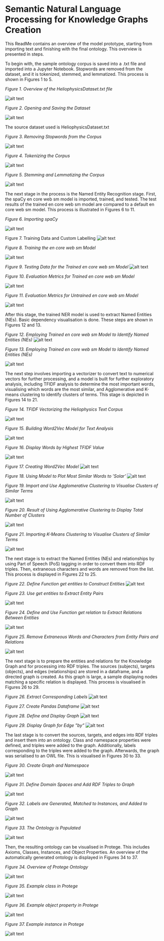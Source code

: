 # Semantic Natural Language Processing for Knowledge Graphs Creation

This ReadMe contains an overview of the model prototype, starting from importing text and finishing with the final ontology. This overview is presented in steps. 

To begin with, the sample ontology corpus is saved into a .txt file and imported into a Jupyter Notebook. Stopwords are removed from the dataset, and it is tokenized, stemmed, and lemmatized. This process is shown in Figures 1 to 5. 


<i> Figure 1. Overview of the HeliophysicsDataset.txt file </i>

![alt text](https://github.com/meganpowers1/SemanticNaturalLanguageProcessingforKnowledgeGraphsCreation/blob/main/AutOntFigures/Step0.png?raw=true)


<i>Figure 2. Opening and Saving the Dataset </i>

![alt text](https://github.com/meganpowers1/SemanticNaturalLanguageProcessingforKnowledgeGraphsCreation/blob/main/AutOntFigures/Step1.png?raw=true)

The source dataset used is HeliophysicsDataset.txt

<i>Figure 3. Removing Stopwords from the Corpus</i>
  
![alt text](https://github.com/meganpowers1/SemanticNaturalLanguageProcessingforKnowledgeGraphsCreation/blob/main/AutOntFigures/Step2.png?raw=true)


<i>Figure 4. Tokenizing the Corpus</i>
  
![alt text](https://github.com/meganpowers1/SemanticNaturalLanguageProcessingforKnowledgeGraphsCreation/blob/main/AutOntFigures/Step3.png?raw=true)


<i>Figure 5. Stemming and Lemmatizing the Corpus</i>

![alt text](https://github.com/meganpowers1/SemanticNaturalLanguageProcessingforKnowledgeGraphsCreation/blob/main/AutOntFigures/Step4.png?raw=true)


The next stage in the process is the Named Entity Recognition stage. First, the spaCy en core web sm model is imported, trained, and tested. The test results of the trained en core web sm model are compared to a default en core web sm model. This process is illustrated in Figures 6 to 11. 


<i>Figure 6. Importing spaCy</i>

![alt text](https://github.com/meganpowers1/SemanticNaturalLanguageProcessingforKnowledgeGraphsCreation/blob/main/AutOntFigures/Step5.png?raw=true)


Figure 7. Training Data and Custom Labelling
![alt text](https://github.com/meganpowers1/SemanticNaturalLanguageProcessingforKnowledgeGraphsCreation/blob/main/AutOntFigures/Step6.png?raw=true)


<i>Figure 8. Training the en core web sm Model</i>

![alt text](https://github.com/meganpowers1/SemanticNaturalLanguageProcessingforKnowledgeGraphsCreation/blob/main/AutOntFigures/Step7.png?raw=true)


<i>Figure 9. Testing Data for the Trained en core web sm Model</i>
![alt text](https://github.com/meganpowers1/SemanticNaturalLanguageProcessingforKnowledgeGraphsCreation/blob/main/AutOntFigures/Step8.png?raw=true)


<i>Figure 10. Evaluation Metrics for Trained en core web sm Model</i>

![alt text](https://github.com/meganpowers1/SemanticNaturalLanguageProcessingforKnowledgeGraphsCreation/blob/main/AutOntFigures/Step9.png?raw=true)


<i>Figure 11. Evaluation Metrics for Untrained en core web sm Model</i>

![alt text](https://github.com/meganpowers1/SemanticNaturalLanguageProcessingforKnowledgeGraphsCreation/blob/main/AutOntFigures/Step10.png?raw=true)


After this stage, the trained NER model is used to extract Named Entities (NEs). Basic dependency visualisation is done. These steps are shown in Figures 12 and 13. 


<i> Figure 12. Employing Trained en core web sm Model to Identify Named Entities (NEs) </i>
![alt text](https://github.com/meganpowers1/SemanticNaturalLanguageProcessingforKnowledgeGraphsCreation/blob/main/AutOntFigures/Step11.png?raw=true)


<i>Figure 13. Employing Trained en core web sm Model to Identify Named Entities (NEs)</i>

![alt text](https://github.com/meganpowers1/SemanticNaturalLanguageProcessingforKnowledgeGraphsCreation/blob/main/AutOntFigures/Step12.png?raw=true)


The next step involves importing a vectorizer to convert text to numerical vectors for further processing, and a model is built for further exploratory analysis, including TFIDF analysis to determine the most important words, visualising which words are the most similar, and Agglomerative and K-means clustering to identify clusters of terms. This stage is depicted in Figures 14 to 21.

<i>Figure 14. TFIDF Vectorizing the Heliophysics Text Corpus</i>
  
![alt text](https://github.com/meganpowers1/SemanticNaturalLanguageProcessingforKnowledgeGraphsCreation/blob/main/AutOntFigures/Step13.png?raw=true)


<i>Figure 15. Building Word2Vec Model for Text Analysis</i>

![alt text](https://github.com/meganpowers1/SemanticNaturalLanguageProcessingforKnowledgeGraphsCreation/blob/main/AutOntFigures/Step14.png?raw=true)


<i>Figure 16. Display Words by Highest TFIDF Value</i>
  
![alt text](https://github.com/meganpowers1/SemanticNaturalLanguageProcessingforKnowledgeGraphsCreation/blob/main/AutOntFigures/Step15.png?raw=true)


<i>Figure 17. Creating Word2Vec Model</i>
![alt text](https://github.com/meganpowers1/SemanticNaturalLanguageProcessingforKnowledgeGraphsCreation/blob/main/AutOntFigures/Step16.png?raw=true)


<i>Figure 18. Using Model to Plot Most Similar Words to ’Solar’</i>
![alt text](https://github.com/meganpowers1/SemanticNaturalLanguageProcessingforKnowledgeGraphsCreation/blob/main/AutOntFigures/Step17.png?raw=true)


<i>Figure 19. Import and Use Agglomerative Clustering to Visualise Clusters of Similar Terms</i>

![alt text](https://github.com/meganpowers1/SemanticNaturalLanguageProcessingforKnowledgeGraphsCreation/blob/main/AutOntFigures/Step18.png?raw=true)


<i>Figure 20. Result of Using Agglomerative Clustering to Display Total Number of Clusters</i>

![alt text](https://github.com/meganpowers1/SemanticNaturalLanguageProcessingforKnowledgeGraphsCreation/blob/main/AutOntFigures/Step19.png?raw=true)


<i>Figure 21. Importing K-Means Clustering to Visualise Clusters of Similar Terms</i>
  
![alt text](https://github.com/meganpowers1/SemanticNaturalLanguageProcessingforKnowledgeGraphsCreation/blob/main/AutOntFigures/Step20.png?raw=true)


The next stage is to extract the Named Entities (NEs) and relationships by using Part of Speech (PoS) tagging in order to convert them into RDF triples. Then, extraneous characters and words are removed from the list. This process is displayed in Figures 22 to 25. 


<i>Figure 22. Define Function get entities to Construct Entities</i>
![alt text](https://github.com/meganpowers1/SemanticNaturalLanguageProcessingforKnowledgeGraphsCreation/blob/main/AutOntFigures/Step21.png?raw=true)


<i>Figure 23. Use get entities to Extract Entity Pairs</i>

![alt text](https://github.com/meganpowers1/SemanticNaturalLanguageProcessingforKnowledgeGraphsCreation/blob/main/AutOntFigures/Step22.png?raw=true)


<i>Figure 24. Define and Use Function get relation to Extract Relations Between Entities</i>
  
![alt text](https://github.com/meganpowers1/SemanticNaturalLanguageProcessingforKnowledgeGraphsCreation/blob/main/AutOntFigures/Step23.png?raw=true)


<i>Figure 25. Remove Extraneous Words and Characters from Entity Pairs and Relations</i>
  
![alt text](https://github.com/meganpowers1/SemanticNaturalLanguageProcessingforKnowledgeGraphsCreation/blob/main/AutOntFigures/Step24.png?raw=true)


The next stage is to prepare the entities and relations for the Knowledge Graph and for processing into RDF triples. The sources (subjects), targets (objects), and edges (relationships) are stored in a dataframe, and a directed graph is created. As this graph is large, a sample displaying nodes matching a specific relation is displayed. This process is visualised in Figures 26 to 29. 


<i>Figure 26. Extract Corresponding Labels</i>
![alt text](https://github.com/meganpowers1/SemanticNaturalLanguageProcessingforKnowledgeGraphsCreation/blob/main/AutOntFigures/Step25.png?raw=true)


<i>Figure 27. Create Pandas Dataframe</i>
![alt text](https://github.com/meganpowers1/SemanticNaturalLanguageProcessingforKnowledgeGraphsCreation/blob/main/AutOntFigures/Step26.png?raw=true)


<i>Figure 28. Define and Display Graph</i>
![alt text](https://github.com/meganpowers1/SemanticNaturalLanguageProcessingforKnowledgeGraphsCreation/blob/main/AutOntFigures/Step27.png?raw=true)


<i>Figure 29. Display Graph for Edge ”by”</i>
![alt text](https://github.com/meganpowers1/SemanticNaturalLanguageProcessingforKnowledgeGraphsCreation/blob/main/AutOntFigures/Step28.png?raw=true)


The last stage is to convert the sources, targets, and edges into RDF triples and insert them into an ontology. Class and namespace properties were defined, and triples were added to the graph. Additionally, labels corresponding to the triples were added to the graph. Afterwards, the graph was serialised to an OWL file. This is visualised in Figures 30 to 33. 


<i>Figure 30. Create Graph and Namespace</i>

![alt text](https://github.com/meganpowers1/SemanticNaturalLanguageProcessingforKnowledgeGraphsCreation/blob/main/AutOntFigures/Step29.png?raw=true)


<i>Figure 31. Define Domain Spaces and Add RDF Triples to Graph</i>

![alt text](https://github.com/meganpowers1/SemanticNaturalLanguageProcessingforKnowledgeGraphsCreation/blob/main/AutOntFigures/Step30.png?raw=true)


<i>Figure 32. Labels are Generated, Matched to Instances, and Added to Graph</i>

![alt text](https://github.com/meganpowers1/SemanticNaturalLanguageProcessingforKnowledgeGraphsCreation/blob/main/AutOntFigures/Step31.png?raw=true)


<i>Figure 33. The Ontology is Populated</i>

![alt text](https://github.com/meganpowers1/SemanticNaturalLanguageProcessingforKnowledgeGraphsCreation/blob/main/AutOntFigures/Step32.png?raw=true)


Then, the resulting ontology can be visualised in Protege. This includes Axioms, Classes, Instances, and Object Properties. An overview of the automatically generated ontology is displayed in Figures 34 to 37.


<i>Figure 34. Overview of Protege Ontology</i>

![alt text](https://github.com/meganpowers1/SemanticNaturalLanguageProcessingforKnowledgeGraphsCreation/blob/main/AutOntFigures/Step28.png?raw=true)


<i>Figure 35. Example class in Protege</i>

![alt text](https://github.com/meganpowers1/SemanticNaturalLanguageProcessingforKnowledgeGraphsCreation/blob/main/AutOntFigures/Step29.png?raw=true)


<i>Figure 36. Example object property in Protege</i>

![alt text](https://github.com/meganpowers1/SemanticNaturalLanguageProcessingforKnowledgeGraphsCreation/blob/main/AutOntFigures/Step30.png?raw=true)


<i>Figure 37. Example instance in Protege</i>

![alt text](https://github.com/meganpowers1/SemanticNaturalLanguageProcessingforKnowledgeGraphsCreation/blob/main/AutOntFigures/Step31.png?raw=true)






